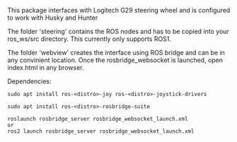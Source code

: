 This package interfaces with Logitech G29 steering wheel and is configured to work with Husky and Hunter

The folder 'steering' contains the ROS nodes and has to be copied into your ros_ws/src directory. This currently only supports ROS1.

The folder 'webview' creates the interface using ROS bridge and can be in any convinient location. Once the rosbridge_websocket is launched, open index.html in any browser.


Dependencies:

```console
sudo apt install ros-<distro>-joy ros-<distro>-joystick-drivers

sudo apt install ros-<distro>-rosbridge-suite

roslaunch rosbridge_server rosbridge_websocket_launch.xml
or
ros2 launch rosbridge_server rosbridge_websocket_launch.xml 
```